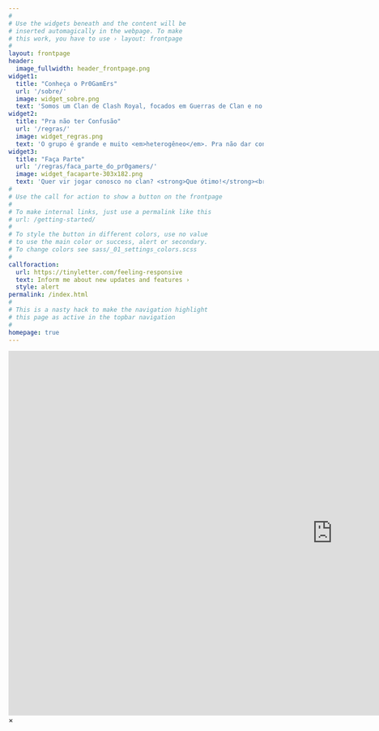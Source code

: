 ```yaml
---
#
# Use the widgets beneath and the content will be
# inserted automagically in the webpage. To make
# this work, you have to use › layout: frontpage
#
layout: frontpage
header:
  image_fullwidth: header_frontpage.png
widget1:
  title: "Conheça o Pr0GamErs"
  url: '/sobre/'
  image: widget_sobre.png
  text: 'Somos um Clan de Clash Royal, focados em Guerras de Clan e no Desenvolvimento dos nosso Jogadores. Levamos o jogo a sério, estamos muito bem organizados e subindo no Ranking! <strong>Venha jogar conosco</strong>!'
widget2:
  title: "Pra não ter Confusão"
  url: '/regras/'
  image: widget_regras.png
  text: 'O grupo é grande e muito <em>heterogêneo</em>. Pra não dar confusão e para que não aconteçam injustiças, criamos algumas regras. Assim todos podem focar no jogo ao invés de ficar se preocupando com outras bobagens.<br/>1. Faça Parte.<br/>2. Grupo do WhatApp.<br/>3. Promoçoes e Patentes.'
widget3:
  title: "Faça Parte"
  url: '/regras/faca_parte_do_pr0gamers/'
  image: widget_facaparte-303x182.png
  text: 'Quer vir jogar conosco no clan? <strong>Que ótimo!</strong><br> Nem todo mundo pode fazer parte, existem alguns requisitos. Descubra o que vc precisa fazer no botão abaixo.'
#
# Use the call for action to show a button on the frontpage
#
# To make internal links, just use a permalink like this
# url: /getting-started/
#
# To style the button in different colors, use no value
# to use the main color or success, alert or secondary.
# To change colors see sass/_01_settings_colors.scss
#
callforaction:
  url: https://tinyletter.com/feeling-responsive
  text: Inform me about new updates and features ›
  style: alert
permalink: /index.html
#
# This is a nasty hack to make the navigation highlight
# this page as active in the topbar navigation
#
homepage: true
---
```


<div id="videoModal" class="reveal-modal large" data-reveal="">
  <div class="flex-video widescreen vimeo" style="display: block;">
    <iframe width="1280" height="720" src="https://www.youtube.com/embed/3b5zCFSmVvU" frameborder="0" allowfullscreen></iframe>
  </div>
  <a class="close-reveal-modal">&#215;</a>
</div>
